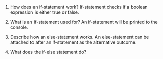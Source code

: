 1. How does an if-statement work?
If-statement checks if a boolean expression is either true or false.

2. What is an if-statement used for?
An if-statement will be printed to the console.

3. Describe how an else-statement works. An else-statement can be attached to after an if-statement as the alternative outcome.

4. What does the if-else statement do?
